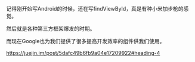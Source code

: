 
记得刚开始写Android的时候，还在写findViewById，真是有种小米加步枪的感觉。

然后就是各种第三方框架爆发的时期。

而现在Google也为我们提供了很多提高开发效率的组件供我们使用。

https://juejin.im/post/5dafc49b6fb9a04e17209922#heading-4

